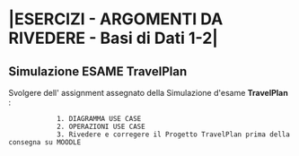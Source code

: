 # |ESERCIZI - ARGOMENTI DA RIVEDERE - Basi di Dati 1-2|

## Simulazione ESAME TravelPlan


Svolgere dell' assignment assegnato della Simulazione d'esame **TravelPlan** :


                1. DIAGRAMMA USE CASE
                2. OPERAZIONI USE CASE
                3. Rivedere e corregere il Progetto TravelPlan prima della consegna su MOODLE

        

        
